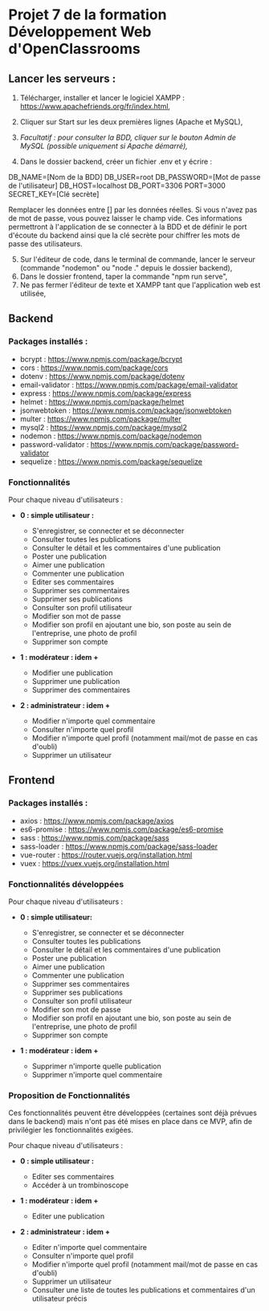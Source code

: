 # Projet 7 de la formation Développement Web d'OpenClassrooms

## Lancer les serveurs :

1) Télécharger, installer et lancer le logiciel XAMPP : https://www.apachefriends.org/fr/index.html,
2) Cliquer sur Start sur les deux premières lignes (Apache et MySQL),
3) *Facultatif : pour consulter la BDD, cliquer sur le bouton Admin de MySQL (possible uniquement si Apache démarré),*

4) Dans le dossier backend, créer un fichier .env et y écrire :

DB_NAME=[Nom de la BDD]
DB_USER=root
DB_PASSWORD=[Mot de passe de l'utilisateur]
DB_HOST=localhost
DB_PORT=3306
PORT=3000
SECRET_KEY=[Clé secrète]

Remplacer les données entre [] par les données réelles. Si vous n'avez pas de mot de passe, vous pouvez laisser le champ vide.
Ces informations permettront à l'application de se connecter à la BDD et de définir le port d'écoute du backend ainsi que la clé secrète pour chiffrer les mots de passe des utilisateurs.

5) Sur l'éditeur de code, dans le terminal de commande, lancer le serveur (commande "nodemon" ou "node ." depuis le dossier backend),
6) Dans le dossier frontend, taper la commande "npm run serve",
7) Ne pas fermer l'éditeur de texte et XAMPP tant que l'application web est utilisée,

## Backend
### Packages installés :

* bcrypt : https://www.npmjs.com/package/bcrypt
* cors : https://www.npmjs.com/package/cors
* dotenv : https://www.npmjs.com/package/dotenv
* email-validator : https://www.npmjs.com/package/email-validator
* express : https://www.npmjs.com/package/express
* helmet : https://www.npmjs.com/package/helmet
* jsonwebtoken : https://www.npmjs.com/package/jsonwebtoken
* multer : https://www.npmjs.com/package/multer
* mysql2 : https://www.npmjs.com/package/mysql2
* nodemon : https://www.npmjs.com/package/nodemon
* password-validator : https://www.npmjs.com/package/password-validator
* sequelize : https://www.npmjs.com/package/sequelize


### Fonctionnalités

Pour chaque niveau d'utilisateurs :

* **0 : simple utilisateur :**
  
  - S'enregistrer, se connecter et se déconnecter
  - Consulter toutes les publications 
  - Consulter le détail et les commentaires d'une publication
  - Poster une publication
  - Aimer une publication
  - Commenter une publication
  - Editer ses commentaires
  - Supprimer ses commentaires
  - Supprimer ses publications
  - Consulter son profil utilisateur
  - Modifier son mot de passe
  - Modifier son profil en ajoutant une bio, son poste au sein de l'entreprise, une photo de profil
  - Supprimer son compte
  
* **1 : modérateur : idem +**
  
  - Modifier une publication
  - Supprimer une publication
  - Supprimer des commentaires
  
* **2 : administrateur : idem +**
  
  - Modifier n'importe quel commentaire
  - Consulter n'importe quel profil
  - Modifier n'importe quel profil (notamment mail/mot de passe en cas d'oubli)
  - Supprimer un utilisateur

## Frontend
### Packages installés :

* axios : https://www.npmjs.com/package/axios
* es6-promise : https://www.npmjs.com/package/es6-promise
* sass : https://www.npmjs.com/package/sass
* sass-loader : https://www.npmjs.com/package/sass-loader
* vue-router : https://router.vuejs.org/installation.html
* vuex : https://vuex.vuejs.org/installation.html

### Fonctionnalités développées

Pour chaque niveau d'utilisateurs :

* **0 : simple utilisateur:**

  - S'enregistrer, se connecter et se déconnecter
  - Consulter toutes les publications 
  - Consulter le détail et les commentaires d'une publication
  - Poster une publication
  - Aimer une publication
  - Commenter une publication
  - Supprimer ses commentaires
  - Supprimer ses publications
  - Consulter son profil utilisateur
  - Modifier son mot de passe
  - Modifier son profil en ajoutant une bio, son poste au sein de l'entreprise, une photo de profil
  - Supprimer son compte 
  
* **1 : modérateur : idem +**
  
  - Supprimer n'importe quelle publication
  - Supprimer n'importe quel commentaire

### Proposition de Fonctionnalités

Ces fonctionnalités peuvent être développées (certaines sont déjà prévues dans le backend) mais n'ont pas été mises en place dans ce MVP, afin de privilégier les fonctionnalités exigées.

Pour chaque niveau d'utilisateurs :

* **0 : simple utilisateur :**

  - Editer ses commentaires
  - Accéder à un trombinoscope
  
* **1 : modérateur : idem +**
  
  - Editer une publication
  
* **2 : administrateur : idem +**
  
  - Editer n'importe quel commentaire
  - Consulter n'importe quel profil
  - Modifier n'importe quel profil (notamment mail/mot de passe en cas d'oubli)
  - Supprimer un utilisateur
  - Consulter une liste de toutes les publications et commentaires d'un utilisateur précis